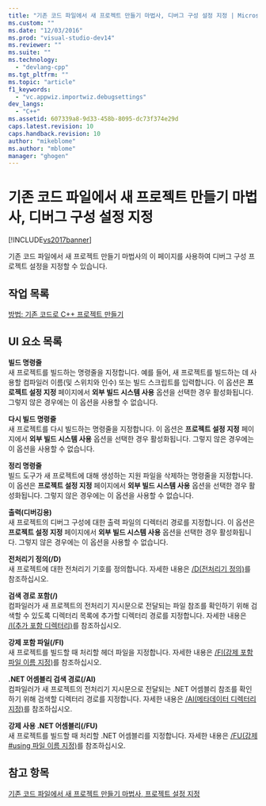 ```yaml
---
title: "기존 코드 파일에서 새 프로젝트 만들기 마법사, 디버그 구성 설정 지정 | Microsoft Docs"
ms.custom: ""
ms.date: "12/03/2016"
ms.prod: "visual-studio-dev14"
ms.reviewer: ""
ms.suite: ""
ms.technology: 
  - "devlang-cpp"
ms.tgt_pltfrm: ""
ms.topic: "article"
f1_keywords: 
  - "vc.appwiz.importwiz.debugsettings"
dev_langs: 
  - "C++"
ms.assetid: 607339a8-9d33-458b-8095-dc73f374e29d
caps.latest.revision: 10
caps.handback.revision: 10
author: "mikeblome"
ms.author: "mblome"
manager: "ghogen"
---
```

# 기존 코드 파일에서 새 프로젝트 만들기 마법사, 디버그 구성 설정 지정
[!INCLUDE[vs2017banner](../assembler/inline/includes/vs2017banner.md)]

기존 코드 파일에서 새 프로젝트 만들기 마법사의 이 페이지를 사용하여 디버그 구성 프로젝트 설정을 지정할 수 있습니다.  
  
## 작업 목록  
 [방법: 기존 코드로 C\+\+ 프로젝트 만들기](../ide/how-to-create-a-cpp-project-from-existing-code.md)  
  
## UI 요소 목록  
 **빌드 명령줄**  
 새 프로젝트를 빌드하는 명령줄을 지정합니다.  예를 들어, 새 프로젝트를 빌드하는 데 사용할 컴파일러 이름\(및 스위치와 인수\) 또는 빌드 스크립트를 입력합니다.  이 옵션은 **프로젝트 설정 지정** 페이지에서 **외부 빌드 시스템 사용** 옵션을 선택한 경우 활성화됩니다. 그렇지 않은 경우에는 이 옵션을 사용할 수 없습니다.  
  
 **다시 빌드 명령줄**  
 새 프로젝트를 다시 빌드하는 명령줄을 지정합니다.  이 옵션은 **프로젝트 설정 지정** 페이지에서 **외부 빌드 시스템 사용** 옵션을 선택한 경우 활성화됩니다. 그렇지 않은 경우에는 이 옵션을 사용할 수 없습니다.  
  
 **정리 명령줄**  
 빌드 도구가 새 프로젝트에 대해 생성하는 지원 파일을 삭제하는 명령줄을 지정합니다.  이 옵션은 **프로젝트 설정 지정** 페이지에서 **외부 빌드 시스템 사용** 옵션을 선택한 경우 활성화됩니다. 그렇지 않은 경우에는 이 옵션을 사용할 수 없습니다.  
  
 **출력\(디버깅용\)**  
 새 프로젝트의 디버그 구성에 대한 출력 파일의 디렉터리 경로를 지정합니다.  이 옵션은 **프로젝트 설정 지정** 페이지에서 **외부 빌드 시스템 사용** 옵션을 선택한 경우 활성화됩니다. 그렇지 않은 경우에는 이 옵션을 사용할 수 없습니다.  
  
 **전처리기 정의\(\/D\)**  
 새 프로젝트에 대한 전처리기 기호를 정의합니다.  자세한 내용은 [\/D\(전처리기 정의\)](../build/reference/d-preprocessor-definitions.md)를 참조하십시오.  
  
 **검색 경로 포함\(\/\)**  
 컴파일러가 새 프로젝트의 전처리기 지시문으로 전달되는 파일 참조를 확인하기 위해 검색할 수 있도록 디렉터리 목록에 추가할 디렉터리 경로를 지정합니다.  자세한 내용은 [\/I\(추가 포함 디렉터리\)](../build/reference/i-additional-include-directories.md)를 참조하십시오.  
  
 **강제 포함 파일\(\/FI\)**  
 새 프로젝트를 빌드할 때 처리할 헤더 파일을 지정합니다.  자세한 내용은 [\/FI\(강제 포함 파일 이름 지정\)](../build/reference/fi-name-forced-include-file.md)를 참조하십시오.  
  
 **.NET 어셈블리 검색 경로\(\/AI\)**  
 컴파일러가 새 프로젝트의 전처리기 지시문으로 전달되는 .NET 어셈블리 참조를 확인하기 위해 검색할 디렉터리 경로를 지정합니다.  자세한 내용은 [\/AI\(메타데이터 디렉터리 지정\)](../build/reference/ai-specify-metadata-directories.md)를 참조하십시오.  
  
 **강제 사용 .NET 어셈블리\(\/FU\)**  
 새 프로젝트를 빌드할 때 처리할 .NET 어셈블리를 지정합니다.  자세한 내용은 [\/FU\(강제 \#using 파일 이름 지정\)](../build/reference/fu-name-forced-hash-using-file.md)를 참조하십시오.  
  
## 참고 항목  
 [기존 코드 파일에서 새 프로젝트 만들기 마법사, 프로젝트 설정 지정](../ide/specify-project-settings-create-new-project-from-existing-code-files-wizard.md)